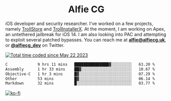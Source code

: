<h1 align="center">Alfie CG</h1>

iOS developer and security researcher. I've worked on a few projects, namely [TrollStore](https://github.com/opa334/TrollStore) and [TrollInstallerX](https://github.com/alfiecg24/TrollInstallerX). At the moment, I am working on Apex, an untethered jailbreak for iOS 14. I am also looking into PAC and attempting to exploit several patched bypasses. You can reach me at **alfie@alfiecg.uk**, or **[@alfiecg_dev](https://twitter.com/alfiecg_dev)** on Twitter.

<a href="https://wakatime.com/@61592169-b9cf-4af8-b6fa-8ac7d4369b01"><img src="https://wakatime.com/badge/user/61592169-b9cf-4af8-b6fa-8ac7d4369b01.svg" alt="Total time coded since May 22 2023" /></a>
<!---
<img align="center" src="/github-metrics.svg" alt="Metrics" width="500">
-->

 <!--[![GitHub Streak](https://streak-stats.demolab.com/?user=alfiecg24)](https://git.io/streak-stats)-->

<!--START_SECTION:waka-->

```txt
C             9 hrs 11 mins   ███████████████▓░░░░░░░░░   63.20 %
Assembly      1 hr 33 mins    ██▓░░░░░░░░░░░░░░░░░░░░░░   10.67 %
Objective-C   1 hr 3 mins     █▓░░░░░░░░░░░░░░░░░░░░░░░   07.29 %
Other         53 mins         █▓░░░░░░░░░░░░░░░░░░░░░░░   06.14 %
Markdown      32 mins         █░░░░░░░░░░░░░░░░░░░░░░░░   03.77 %
```

<!--END_SECTION:waka-->

[![ko-fi](https://ko-fi.com/img/githubbutton_sm.svg)](https://ko-fi.com/M4M5R3BHU)
